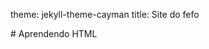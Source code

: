 
theme: jekyll-theme-cayman
title: Site do fefo

<html>

<body>
# Aprendendo HTML
</body>

<head>
<title> Pagina nova </title>
</head>

</html>

